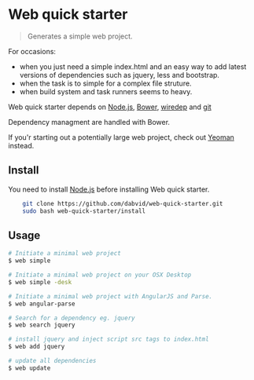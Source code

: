 # Web quick starter

> Generates a simple web project.

For occasions:

* when you just need a simple index.html and an easy way to add latest versions of dependencies such as jquery, less and bootstrap.
* when the task is to simple for a complex file struture.
* when build system and task runners seems to heavy.


Web quick starter depends on [Node.js](http://nodejs.org/), [Bower](http://bower.io), [wiredep](https://github.com/taptapship/wiredep) and [git](http://git-scm.com/)

Dependency managment are handled with Bower.

If you'r starting out a potentially large web project, check out [Yeoman](http://yeoman.io/) instead.

## Install

You need to install [Node.js](http://nodejs.org/) before installing Web quick starter.

```sh
    git clone https://github.com/dabvid/web-quick-starter.git
    sudo bash web-quick-starter/install
```

## Usage

```sh
# Initiate a minimal web project
$ web simple

# Initiate a minimal web project on your OSX Desktop
$ web simple -desk

# Initiate a minimal web project with AngularJS and Parse.
$ web angular-parse

# Search for a dependency eg. jquery
$ web search jquery

# install jquery and inject script src tags to index.html
$ web add jquery

# update all dependencies
$ web update
```
